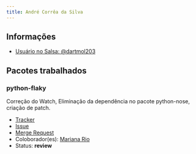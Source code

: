 ```yaml
---
title: André Corrêa da Silva
---
```


## Informações

- [Usuário no Salsa: @dartmol203](https://salsa.debian.org/dartmol203)

## Pacotes trabalhados

### python-flaky

Correção do Watch, Eliminação da dependência no pacote python-nose, criação de patch.

- [Tracker](https://tracker.debian.org/pkg/python-flaky)
- [Issue](https://salsa.debian.org/debian-brasilia-team/docs/-/issues/65)
- [Merge Request](https://salsa.debian.org/python-team/packages/python-flaky/-/merge_requests/2)
- Coloborador(es): [Mariana Rio](https://salsa.debian.org/mprio_zip)
- Status: **review**



